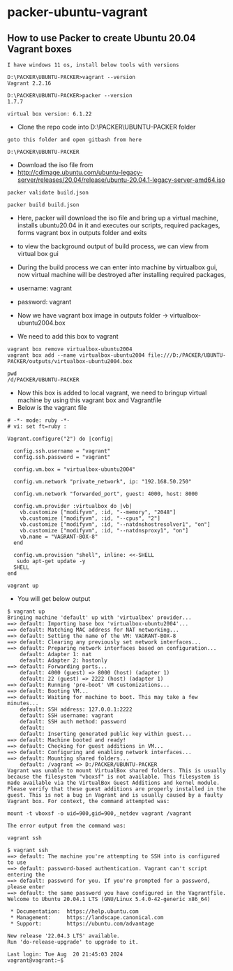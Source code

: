 # packer-ubuntu-vagrant

## How to use Packer to create Ubuntu 20.04 Vagrant boxes

```
I have windows 11 os, install below tools with versions

D:\PACKER\UBUNTU-PACKER>vagrant --version
Vagrant 2.2.16

D:\PACKER\UBUNTU-PACKER>packer --version
1.7.7

virtual box version: 6.1.22
```

- Clone the repo code into D:\PACKER\UBUNTU-PACKER folder

```
goto this folder and open gitbash from here

D:\PACKER\UBUNTU-PACKER

```
- Download the iso file from
- http://cdimage.ubuntu.com/ubuntu-legacy-server/releases/20.04/release/ubuntu-20.04.1-legacy-server-amd64.iso

```
packer validate build.json
```

```
packer build build.json
```

- Here, packer will download the iso file and bring up a virtual machine, installs ubuntu20.04 in it and executes our scripts, required packages, forms vagrant box in outputs folder and exits
- to view the background output of build process, we can view from virtual box gui


- During the build process we can enter into machine by virtualbox gui, now virtual machine will be destroyed after installing required packages, 
- username: vagrant
- password: vagrant

- Now we have vagrant box image in outputs folder -> virtualbox-ubuntu2004.box
- We need to add this box to vagrant

```
vagrant box remove virtualbox-ubuntu2004
vagrant box add --name virtualbox-ubuntu2004 file:///D:/PACKER/UBUNTU-PACKER/outputs/virtualbox-ubuntu2004.box

pwd
/d/PACKER/UBUNTU-PACKER
```

- Now this box is added to local vagrant, we need to bringup virtual machine by using this vagrant box and Vagrantfile
- Below is the vagrant file

  
```
# -*- mode: ruby -*-
# vi: set ft=ruby :

Vagrant.configure("2") do |config|

  config.ssh.username = "vagrant"
  config.ssh.password = "vagrant"

  config.vm.box = "virtualbox-ubuntu2004"

  config.vm.network "private_network", ip: "192.168.50.250"

  config.vm.network "forwarded_port", guest: 4000, host: 8000

  config.vm.provider :virtualbox do |vb|
    vb.customize ["modifyvm", :id, "--memory", "2048"]
    vb.customize ["modifyvm", :id, "--cpus", "2"]
    vb.customize ["modifyvm", :id, "--natdnshostresolver1", "on"]
    vb.customize ["modifyvm", :id, "--natdnsproxy1", "on"]
    vb.name = "VAGRANT-BOX-8"
  end

  config.vm.provision "shell", inline: <<-SHELL
   sudo apt-get update -y
  SHELL
end
```

```
vagrant up
```

- You will get below output

```
$ vagrant up
Bringing machine 'default' up with 'virtualbox' provider...
==> default: Importing base box 'virtualbox-ubuntu2004'...
==> default: Matching MAC address for NAT networking...
==> default: Setting the name of the VM: VAGRANT-BOX-8
==> default: Clearing any previously set network interfaces...
==> default: Preparing network interfaces based on configuration...
    default: Adapter 1: nat
    default: Adapter 2: hostonly
==> default: Forwarding ports...
    default: 4000 (guest) => 8000 (host) (adapter 1)
    default: 22 (guest) => 2222 (host) (adapter 1)
==> default: Running 'pre-boot' VM customizations...
==> default: Booting VM...
==> default: Waiting for machine to boot. This may take a few minutes...
    default: SSH address: 127.0.0.1:2222
    default: SSH username: vagrant
    default: SSH auth method: password
    default:
    default: Inserting generated public key within guest...
==> default: Machine booted and ready!
==> default: Checking for guest additions in VM...
==> default: Configuring and enabling network interfaces...
==> default: Mounting shared folders...
    default: /vagrant => D:/PACKER/UBUNTU-PACKER
Vagrant was unable to mount VirtualBox shared folders. This is usually
because the filesystem "vboxsf" is not available. This filesystem is
made available via the VirtualBox Guest Additions and kernel module.
Please verify that these guest additions are properly installed in the
guest. This is not a bug in Vagrant and is usually caused by a faulty
Vagrant box. For context, the command attempted was:

mount -t vboxsf -o uid=900,gid=900,_netdev vagrant /vagrant

The error output from the command was:
```

```
vagrant ssh
```

```
$ vagrant ssh
==> default: The machine you're attempting to SSH into is configured to use
==> default: password-based authentication. Vagrant can't script entering the
==> default: password for you. If you're prompted for a password, please enter
==> default: the same password you have configured in the Vagrantfile.
Welcome to Ubuntu 20.04.1 LTS (GNU/Linux 5.4.0-42-generic x86_64)

 * Documentation:  https://help.ubuntu.com
 * Management:     https://landscape.canonical.com
 * Support:        https://ubuntu.com/advantage

New release '22.04.3 LTS' available.
Run 'do-release-upgrade' to upgrade to it.

Last login: Tue Aug  20 21:45:03 2024
vagrant@vagrant:~$ 
```
